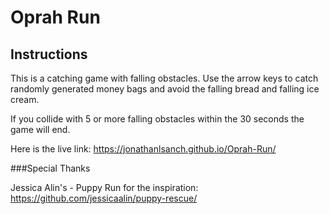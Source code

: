 # Oprah Run

## Instructions

This is a catching game with falling obstacles. Use the arrow keys to catch randomly generated money bags and avoid the falling bread and falling ice cream.

If you collide with 5 or more falling obstacles within the 30 seconds the game will end.


Here is the live link: https://jonathanlsanch.github.io/Oprah-Run/

###Special Thanks

Jessica Alin's - Puppy Run for the inspiration: https://github.com/jessicaalin/puppy-rescue/